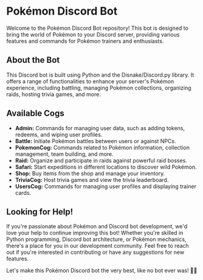 # Pokémon Discord Bot

Welcome to the Pokémon Discord Bot repository! This bot is designed to bring the world of Pokémon to your Discord server, providing various features and commands for Pokémon trainers and enthusiasts.

## About the Bot
This Discord bot is built using Python and the Disnake/Discord.py library. It offers a range of functionalities to enhance your server's Pokémon experience, including battling, managing Pokémon collections, organizing raids, hosting trivia games, and more.

## Available Cogs
- **Admin:** Commands for managing user data, such as adding tokens, redeems, and wiping user profiles.
- **Battle:** Initiate Pokémon battles between users or against NPCs.
- **PokemonCog:** Commands related to Pokémon information, collection management, team building, and more.
- **Raid:** Organize and participate in raids against powerful raid bosses.
- **Safari:** Start expeditions in different locations to discover wild Pokémon.
- **Shop:** Buy items from the shop and manage your inventory.
- **TriviaCog:** Host trivia games and view the trivia leaderboard.
- **UsersCog:** Commands for managing user profiles and displaying trainer cards.

## Looking for Help!
If you're passionate about Pokémon and Discord bot development, we'd love your help to continue improving this bot! Whether you're skilled in Python programming, Discord bot architecture, or Pokémon mechanics, there's a place for you in our development community. Feel free to reach out if you're interested in contributing or have any suggestions for new features.

Let's make this Pokémon Discord bot the very best, like no bot ever was! 🚀🌟
